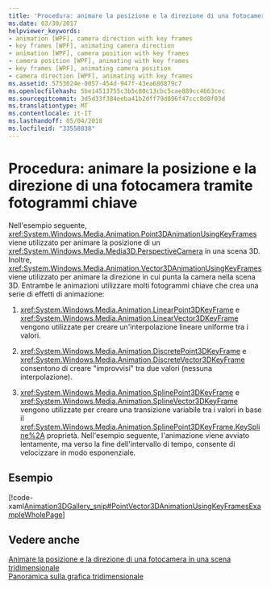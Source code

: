 ```yaml
---
title: 'Procedura: animare la posizione e la direzione di una fotocamera tramite fotogrammi chiave'
ms.date: 03/30/2017
helpviewer_keywords:
- animation [WPF], camera direction with key frames
- key frames [WPF], animating camera direction
- animation [WPF], camera position with key frames
- camera position [WPF], animating with key frames
- key frames [WPF], animating camera position
- camera direction [WPF], animating with key frames
ms.assetid: 5753024e-0057-454d-947f-43ea686879c7
ms.openlocfilehash: 5be14513755c3b5c80c13cbc5cae889cc4663cec
ms.sourcegitcommit: 3d5d33f384eeba41b2dff79d096f47ccc8d8f03d
ms.translationtype: MT
ms.contentlocale: it-IT
ms.lasthandoff: 05/04/2018
ms.locfileid: "33558838"
---
```

# <a name="how-to-animate-camera-position-and-direction-using-key-frames"></a>Procedura: animare la posizione e la direzione di una fotocamera tramite fotogrammi chiave
Nell'esempio seguente, <xref:System.Windows.Media.Animation.Point3DAnimationUsingKeyFrames> viene utilizzato per animare la posizione di un <xref:System.Windows.Media.Media3D.PerspectiveCamera> in una scena 3D. Inoltre, <xref:System.Windows.Media.Animation.Vector3DAnimationUsingKeyFrames> viene utilizzato per animare la direzione in cui punta la camera nella scena 3D. Entrambe le animazioni utilizzare molti fotogrammi chiave che crea una serie di effetti di animazione:  
  
1.  <xref:System.Windows.Media.Animation.LinearPoint3DKeyFrame> e <xref:System.Windows.Media.Animation.LinearVector3DKeyFrame> vengono utilizzate per creare un'interpolazione lineare uniforme tra i valori.  
  
2.  <xref:System.Windows.Media.Animation.DiscretePoint3DKeyFrame> e <xref:System.Windows.Media.Animation.DiscreteVector3DKeyFrame> consentono di creare "improvvisi" tra due valori (nessuna interpolazione).  
  
3.  <xref:System.Windows.Media.Animation.SplinePoint3DKeyFrame> e <xref:System.Windows.Media.Animation.SplineVector3DKeyFrame> vengono utilizzate per creare una transizione variabile tra i valori in base il <xref:System.Windows.Media.Animation.SplinePoint3DKeyFrame.KeySpline%2A> proprietà. Nell'esempio seguente, l'animazione viene avviato lentamente, ma verso la fine dell'intervallo di tempo, consente di velocizzare in modo esponenziale.  
  
## <a name="example"></a>Esempio  
 [!code-xaml[Animation3DGallery_snip#PointVector3DAnimationUsingKeyFramesExampleWholePage](../../../../samples/snippets/csharp/VS_Snippets_Wpf/Animation3DGallery_snip/CS/PointVector3DAnimationUsingKeyFramesExample.xaml#pointvector3danimationusingkeyframesexamplewholepage)]  
  
## <a name="see-also"></a>Vedere anche  
 [Animare la posizione e la direzione di una fotocamera in una scena tridimensionale](../../../../docs/framework/wpf/graphics-multimedia/how-to-animate-camera-position-and-direction-in-a-3d-scene.md)  
 [Panoramica sulla grafica tridimensionale](../../../../docs/framework/wpf/graphics-multimedia/3-d-graphics-overview.md)
